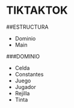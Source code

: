 # TIKTAKTOK

##ESTRUCTURA

- Dominio
- Main

###DOMINIO

- Celda
- Constantes
- Juego
- Jugador
- Rejilla
- Tinta
